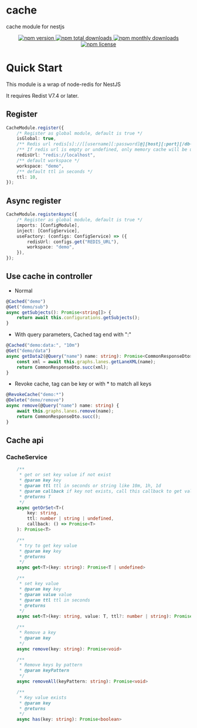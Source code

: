 # cache

cache module for nestjs

<p align="center">
  <a href="https://www.npmjs.com/package/@leadinvr/cache">
    <img src="https://img.shields.io/npm/v/@leadinvr/cache.svg?style=for-the-badge" alt="npm version" />
  </a>
  <a href="https://www.npmjs.com/package/@leadinvr/cache">
    <img src="https://img.shields.io/npm/dt/@leadinvr/cache.svg?style=for-the-badge" alt="npm total downloads" />
  </a>
  <a href="https://www.npmjs.com/package/@leadinvr/cache">
    <img src="https://img.shields.io/npm/dm/@leadinvr/cache.svg?style=for-the-badge" alt="npm monthly downloads" />
  </a>
  <a href="https://www.npmjs.com/package/@leadinvr/cache">
    <img src="https://img.shields.io/npm/l/@leadinvr/cache.svg?style=for-the-badge" alt="npm license" />
  </a>
</p>

# Quick Start

This module is a wrap of node-redis for NestJS

It requires Redist V7.4 or later.

## Register

```ts
CacheModule.register({
    /* Register as global module, default is true */
    isGlobal: true,
    /** Redis url redis[s]://[[username][:password]@][host][:port][/db-number] */
    /** If redis url is empty or undefined, only memory cache will be used */
    redisUrl: "redis://localhost",
    /** default workspace */
    workspace: "demo",
    /** default ttl in seconds */
    ttl: 10,
});
```

## Async register

```ts
CacheModule.registerAsync({
    /* Register as global module, default is true */
    imports: [ConfigModule],
    inject: [ConfigService],
    useFactory: (configs: ConfigService) => ({
        redisUrl: configs.get("REDIS_URL"),
        workspace: "demo",
    }),
});
```

## Use cache in controller

-   Normal

```ts
@Cached("demo")
@Get("demo/sub")
async getSubjects(): Promise<string[]> {
    return await this.configurations.getSubjects();
}
```

-   With query parameters, Cached tag end with ":"

```ts
@Cached("demo:data:", "10m")
@Get("demo/data")
async getData2(@Query("name") name: string): Promise<CommonResponseDto> {
    const xml = await this.graphs.lanes.getLaneXML(name);
    return CommonResponseDto.succ(xml);
}

```

-   Revoke cache, tag can be key or with \* to match all keys

```ts
@RevokeCache("demo:*")
@Delete("demo/remove")
async remove(@Query("name") name: string) {
    await this.graphs.lanes.remove(name);
    return CommonResponseDto.succ();
}
```

## Cache api

### CacheService

```ts
    /**
     * get or set key value if not exist
     * @param key key
     * @param ttl ttl in seconds or string like 10m, 1h, 1d
     * @param callback if key not exists, call this callback to get value, then save to cache
     * @returns T
     */
    async getOrSet<T>(
        key: string,
        ttl: number | string | undefined,
        callback: () => Promise<T>
    ): Promise<T>
```

```ts
    /**
     * try to get key value
     * @param key key
     * @returns
     */
    async get<T>(key: string): Promise<T | undefined>
```

```ts
    /**
     * set key value
     * @param key key
     * @param value value
     * @param ttl ttl in seconds
     * @returns
     */
    async set<T>(key: string, value: T, ttl?: number | string): Promise<T>
```

```ts
    /**
     * Remove a key
     * @param key
     */
    async remove(key: string): Promise<void>
```

```ts
    /**
     * Remove keys by pattern
     * @param keyPattern
     */
    async removeAll(keyPattern: string): Promise<void>
```

```ts
    /**
     * Key value exists
     * @param key
     * @returns
     */
    async has(key: string): Promise<boolean>
```
